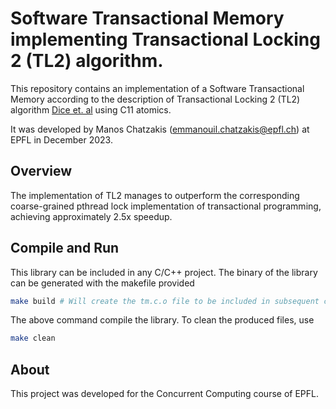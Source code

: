# Software Transactional Memory implementing Transactional Locking 2 (TL2) algorithm.
This repository contains an implementation of a Software Transactional Memory according to the description of Transactional Locking 2 (TL2) algorithm [Dice et. al](https://dcl.epfl.ch/site/_media/education/4.pdf) using C11 atomics.

It was developed by Manos Chatzakis (emmanouil.chatzakis@epfl.ch) at EPFL in December 2023.

## Overview
The implementation of TL2 manages to outperform the corresponding coarse-grained pthread lock implementation of transactional programming, achieving approximately 2.5x speedup. 

## Compile and Run
This library can be included in any C/C++ project. The binary of the library can be generated with the makefile provided
```sh
make build # Will create the tm.c.o file to be included in subsequent compilations.
```
The above command compile the library.
To clean the produced files, use
```sh
make clean
```

## About
This project was developed for the Concurrent Computing course of EPFL.